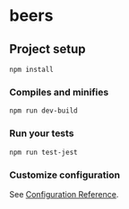 # beers

## Project setup
```
npm install
```

### Compiles and minifies 
```
npm run dev-build
```

### Run your tests
```
npm run test-jest
```


### Customize configuration
See [Configuration Reference](https://cli.vuejs.org/config/).
